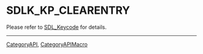 # SDLK_KP_CLEARENTRY

Please refer to [SDL_Keycode](SDL_Keycode) for details.

----
[CategoryAPI](CategoryAPI), [CategoryAPIMacro](CategoryAPIMacro)

